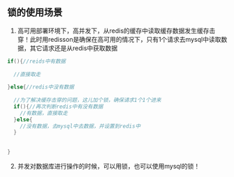 ## 锁的使用场景

1. 高可用部署环境下，高并发下，从redis的缓存中读取缓存数据发生缓存击穿！此时用redisson是确保在高可用的情况下，只有1个请求去mysql中读取数据，其它请求还是从redis中获取数据

```java
if(){//reids中有数据
  
  //直接取走
  
}else{//redis中没有数据
  
  //为了解决缓存击穿的问题，这儿加个锁，确保请求1个1个进来
  if(){//再次判断redis中有没有数据
    //有数据，直接取走
  }else{
    //没有数据，去mysql中去数据，并设置到redis中
  }
  
  
}
```



2. 并发对数据库进行操作的时候，可以用锁，也可以使用mysql的锁！